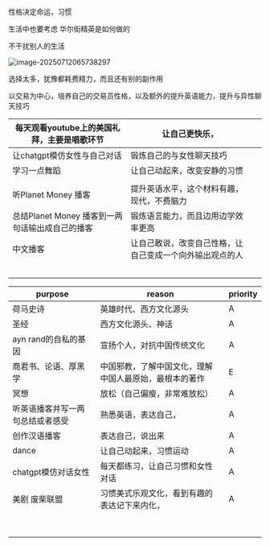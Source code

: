 性格决定命运，习惯

生活中也要考虑 华尔街精英是如何做的

不干扰别人的生活

![image-20250712065738297](../images/image-20250712065738297.png)

选择太多，犹豫都耗费精力，而且还有别的副作用



以交易为中心，培养自己的交易员性格，以及额外的提升英语能力，提升与异性聊天技巧





| 每天观看youtube上的美国礼拜，主要是唱歌环节     | 让自己更快乐，                                           |      |
| ----------------------------------------------- | -------------------------------------------------------- | ---- |
| 让chatgpt模仿女性与自己对话                     | 锻炼自己的与女性聊天技巧                                 |      |
| 学习一点舞蹈                                    | 让自己动起来，改变安静的习惯                             |      |
|                                                 |                                                          |      |
| 听Planet Money 播客                             | 提升英语水平，这个材料有趣，现代，不费脑力               |      |
| 总结Planet Money 播客到一两句话输出成自己的播客 | 锻炼语言能力，而且边用边学效率更高                       |      |
| 中文播客                                        | 让自己敢说，改变自己性格，让自己变成一个向外输出观点的人 |      |
|                                                 |                                                          |      |
|                                                 |                                                          |      |
|                                                 |                                                          |      |
|                                                 |                                                          |      |
|                                                 |                                                          |      |

| purpose                          | reason                                                 | priority |
| -------------------------------- | ------------------------------------------------------ | -------- |
| 荷马史诗                         | 英雄时代、西方文化源头                                 | A        |
| 圣经                             | 西方文化源头、神话                                     | A        |
| ayn rand的自私的基因             | 宣扬个人，对抗中国传统文化                             | A        |
| 商君书、论语、厚黑学             | 中国邪教，了解中国文化，理解中国人最原始，最根本的著作 | E        |
| 冥想                             | 放松（自己偏瘦，非常难放松）                           | A        |
| 听英语播客并写一两句总结或者感受 | 熟悉英语，表达自己，                                   | A        |
| 创作汉语播客                     | 表达自己，说出来                                       | A        |
| dance                            | 让自己动起来，习惯运动                                 | A        |
| chatgpt模仿对话女性              | 每天都练习，让自己习惯和女性对话                       | A        |
| 美剧 废柴联盟                    | 习惯美式乐观文化，看到有趣的表达记下来内化，           | A        |
|                                  |                                                        |          |
|                                  |                                                        |          |
|                                  |                                                        |          |
|                                  |                                                        |          |
|                                  |                                                        |          |
|                                  |                                                        |          |
|                                  |                                                        |          |
|                                  |                                                        |          |

